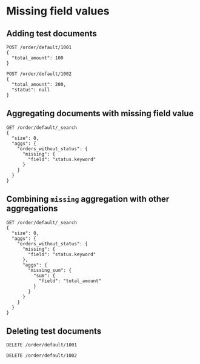 # Missing field values

## Adding test documents

```
POST /order/default/1001
{
  "total_amount": 100
}
```

```
POST /order/default/1002
{
  "total_amount": 200,
  "status": null
}
```

## Aggregating documents with missing field value

```
GET /order/default/_search
{
  "size": 0,
  "aggs": {
    "orders_without_status": {
      "missing": {
        "field": "status.keyword"
      }
    }
  }
}
```

## Combining `missing` aggregation with other aggregations

```
GET /order/default/_search
{
  "size": 0,
  "aggs": {
    "orders_without_status": {
      "missing": {
        "field": "status.keyword"
      },
      "aggs": {
        "missing_sum": {
          "sum": {
            "field": "total_amount"
          }
        }
      }
    }
  }
}
```

## Deleting test documents

```
DELETE /order/default/1001
```

```
DELETE /order/default/1002
```